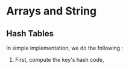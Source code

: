 # Arrays and String
## Hash Tables 
In simple implementation, we do the following :
1. First, compute the key's hash code,
<!--stackedit_data:
eyJoaXN0b3J5IjpbMTIwNjk5NDg5XX0=
-->